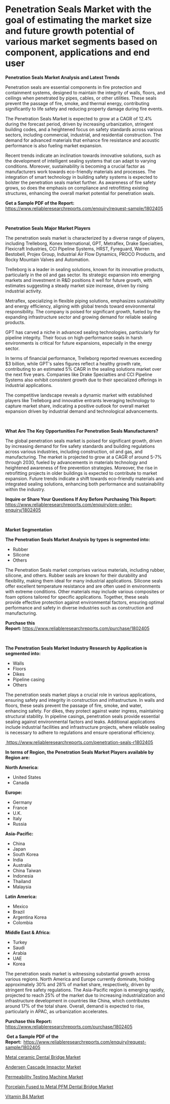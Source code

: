 <p><h1>Penetration Seals Market with the goal of estimating the market size and future growth potential of various market segments based on component, applications and end user</h1></p><p><strong>Penetration Seals Market Analysis and Latest Trends</strong></p>
<p><p>Penetration seals are essential components in fire protection and containment systems, designed to maintain the integrity of walls, floors, and ceilings when penetrated by pipes, cables, or other utilities. These seals prevent the passage of fire, smoke, and thermal energy, contributing significantly to life safety and reducing property damage during fire events.</p><p>The Penetration Seals Market is expected to grow at a CAGR of 12.4% during the forecast period, driven by increasing urbanization, stringent building codes, and a heightened focus on safety standards across various sectors, including commercial, industrial, and residential construction. The demand for advanced materials that enhance fire resistance and acoustic performance is also fueling market expansion.</p><p>Recent trends indicate an inclination towards innovative solutions, such as the development of intelligent sealing systems that can adapt to varying conditions. Moreover, sustainability is becoming a crucial factor as manufacturers work towards eco-friendly materials and processes. The integration of smart technology in building safety systems is expected to bolster the penetration seals market further. As awareness of fire safety grows, so does the emphasis on compliance and retrofitting existing structures, enhancing the overall market potential for penetration seals.</p></p>
<p><strong>Get a Sample PDF of the Report:&nbsp;</strong> <a href="https://www.reliableresearchreports.com/enquiry/request-sample/1802405?utm_campaign=5&utm_medium=2&utm_source=Github&utm_content=ia&utm_term=11112024&utm_id=penetration-seals">https://www.reliableresearchreports.com/enquiry/request-sample/1802405</a></p>
<p>&nbsp;</p>
<p><strong>Penetration Seals Major Market Players</strong></p>
<p><p>The penetration seals market is characterized by a diverse range of players, including Trelleborg, Konex International, GPT, Metraflex, Drake Specialties, Flexicraft Industries, CCI Pipeline Systems, HRST, Fyreguard, Warren Bestobell, Projex Group, Industrial Air Flow Dynamics, PROCO Products, and Rocky Mountain Valves and Automation. </p><p>Trelleborg is a leader in sealing solutions, known for its innovative products, particularly in the oil and gas sector. Its strategic expansion into emerging markets and investment in R&D positions it well for future growth, with estimates suggesting a steady market size increase, driven by rising industrial activity.</p><p>Metraflex, specializing in flexible piping solutions, emphasizes sustainability and energy efficiency, aligning with global trends toward environmental responsibility. The company is poised for significant growth, fueled by the expanding infrastructure sector and growing demand for reliable sealing products.</p><p>GPT has carved a niche in advanced sealing technologies, particularly for pipeline integrity. Their focus on high-performance seals in harsh environments is critical for future expansions, especially in the energy sector. </p><p>In terms of financial performance, Trelleborg reported revenues exceeding $3 billion, while GPT's sales figures reflect a healthy growth rate, contributing to an estimated 5% CAGR in the sealing solutions market over the next five years. Companies like Drake Specialties and CCI Pipeline Systems also exhibit consistent growth due to their specialized offerings in industrial applications.</p><p>The competitive landscape reveals a dynamic market with established players like Trelleborg and innovative entrants leveraging technology to capture market share, indicating a positive outlook for overall market expansion driven by industrial demand and technological advancements.</p></p>
<p>&nbsp;</p>
<p><strong>What Are The Key Opportunities For Penetration Seals Manufacturers?</strong></p>
<p><p>The global penetration seals market is poised for significant growth, driven by increasing demand for fire safety standards and building regulations across various industries, including construction, oil and gas, and manufacturing. The market is projected to grow at a CAGR of around 5-7% through 2030, fueled by advancements in materials technology and heightened awareness of fire prevention strategies. Moreover, the rise in retrofitting projects in older buildings is expected to contribute to market expansion. Future trends indicate a shift towards eco-friendly materials and integrated sealing solutions, enhancing both performance and sustainability within the industry.</p></p>
<p><strong>Inquire or Share Your Questions If Any Before Purchasing This Report:</strong> <a href="https://www.reliableresearchreports.com/enquiry/pre-order-enquiry/1802405?utm_campaign=5&utm_medium=2&utm_source=Github&utm_content=ia&utm_term=11112024&utm_id=penetration-seals">https://www.reliableresearchreports.com/enquiry/pre-order-enquiry/1802405</a></p>
<p>&nbsp;</p>
<p><strong>Market Segmentation</strong></p>
<p><strong>The Penetration Seals Market Analysis by types is segmented into:</strong></p>
<p><ul><li>Rubber</li><li>Silicone</li><li>Others</li></ul></p>
<p><p>The Penetration Seals market comprises various materials, including rubber, silicone, and others. Rubber seals are known for their durability and flexibility, making them ideal for many industrial applications. Silicone seals offer excellent temperature resistance and are often used in environments with extreme conditions. Other materials may include various composites or foam options tailored for specific applications. Together, these seals provide effective protection against environmental factors, ensuring optimal performance and safety in diverse industries such as construction and manufacturing.</p></p>
<p><strong>Purchase this Report:&nbsp;</strong><a href="https://www.reliableresearchreports.com/purchase/1802405?utm_campaign=5&utm_medium=2&utm_source=Github&utm_content=ia&utm_term=11112024&utm_id=penetration-seals">https://www.reliableresearchreports.com/purchase/1802405</a></p>
<p>&nbsp;</p>
<p><strong>The Penetration Seals Market Industry Research by Application is segmented into:</strong></p>
<p><ul><li>Walls</li><li>Floors</li><li>Dikes</li><li>Pipeline casing</li><li>Others</li></ul></p>
<p><p>The penetration seals market plays a crucial role in various applications, ensuring safety and integrity in construction and infrastructure. In walls and floors, these seals prevent the passage of fire, smoke, and water, enhancing safety. For dikes, they protect against water ingress, maintaining structural stability. In pipeline casings, penetration seals provide essential sealing against environmental factors and leaks. Additional applications include industrial facilities and infrastructure projects, where reliable sealing is necessary to adhere to regulations and ensure operational efficiency.</p></p>
<p><a href="https://www.reliableresearchreports.com/penetration-seals-r1802405?utm_campaign=5&utm_medium=2&utm_source=Github&utm_content=ia&utm_term=11112024&utm_id=penetration-seals">&nbsp;https://www.reliableresearchreports.com/penetration-seals-r1802405</a></p>
<p><strong>In terms of Region, the Penetration Seals Market Players available by Region are:</strong></p>
<p>
    <p> <strong> North America: </strong>
        <ul>
            <li>United States</li>
            <li>Canada</li>
        </ul>
        </p> 
    <p> <strong> Europe: </strong>
        <ul>
            <li>Germany</li>
            <li>France</li>
            <li>U.K.</li>
            <li>Italy</li>
            <li>Russia</li>
        </ul>
        </p> 
    <p> <strong> Asia-Pacific: </strong>
        <ul>
            <li>China</li>
            <li>Japan</li>
            <li>South Korea</li>
            <li>India</li>
            <li>Australia</li>
            <li>China Taiwan</li>
            <li>Indonesia</li>
            <li>Thailand</li>
            <li>Malaysia</li>
        </ul>
        </p> 
    <p> <strong> Latin America: </strong>
        <ul>
            <li>Mexico</li>
            <li>Brazil</li>
            <li>Argentina Korea</li>
            <li>Colombia</li>
        </ul>
        </p> 
    <p> <strong> Middle East & Africa: </strong>
        <ul>
            <li>Turkey</li>
            <li>Saudi</li>
            <li>Arabia</li>
            <li>UAE</li>
            <li>Korea</li>
        </ul>
    </p>
    </p>
<p><p>The penetration seals market is witnessing substantial growth across various regions. North America and Europe currently dominate, holding approximately 30% and 28% of market share, respectively, driven by stringent fire safety regulations. The Asia-Pacific region is emerging rapidly, projected to reach 25% of the market due to increasing industrialization and infrastructure development in countries like China, which contributes around 17% of the total share. Overall, demand is expected to rise, particularly in APAC, as urbanization accelerates.</p></p>
<p><strong>Purchase this Report: </strong><a href="https://www.reliableresearchreports.com/purchase/1802405?utm_campaign=5&utm_medium=2&utm_source=Github&utm_content=ia&utm_term=11112024&utm_id=penetration-seals">https://www.reliableresearchreports.com/purchase/1802405</a></p>
<p>&nbsp;<strong>Get a Sample PDF of the Report:&nbsp;&nbsp;</strong><a href="https://www.reliableresearchreports.com/enquiry/request-sample/1802405?utm_campaign=5&utm_medium=2&utm_source=Github&utm_content=ia&utm_term=11112024&utm_id=penetration-seals">https://www.reliableresearchreports.com/enquiry/request-sample/1802405</a></p>
<p><strong></strong></p>
<p><p><a href="https://issuu.com/reportprime-2/docs/metal-ceramic-dental-bridge-market-_2d97b15af3d3d4?utm_campaign=5&utm_medium=2&utm_source=Github&utm_content=ia&utm_term=11112024&utm_id=penetration-seals">Metal ceramic Dental Bridge Market</a></p><p><a href="https://www.linkedin.com/pulse/andersen-cascade-impactor-market-indicators-size-regional-breakdown-oayhf?utm_campaign=5&utm_medium=2&utm_source=Github&utm_content=ia&utm_term=11112024&utm_id=penetration-seals">Andersen Cascade Impactor Market</a></p><p><a href="https://www.linkedin.com/pulse/market-forecasting-change-global-permeability-testing-machine-8h6xf?utm_campaign=5&utm_medium=2&utm_source=Github&utm_content=ia&utm_term=11112024&utm_id=penetration-seals">Permeability Testing Machine Market</a></p><p><a href="https://issuu.com/reportprime-2/docs/porcelain-fused-to-metal-pfm-dental_84a8bb58c39ca6?utm_campaign=5&utm_medium=2&utm_source=Github&utm_content=ia&utm_term=11112024&utm_id=penetration-seals">Porcelain Fused to Metal PFM Dental Bridge Market</a></p><p><a href="https://github.com/RogerBennett414/Market-Research-Report-List-1/blob/main/vitamin-b4-market.md?utm_campaign=5&utm_medium=2&utm_source=Github&utm_content=ia&utm_term=11112024&utm_id=penetration-seals">Vitamin B4 Market</a></p></p>